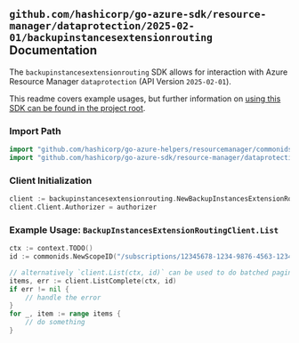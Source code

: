 
## `github.com/hashicorp/go-azure-sdk/resource-manager/dataprotection/2025-02-01/backupinstancesextensionrouting` Documentation

The `backupinstancesextensionrouting` SDK allows for interaction with Azure Resource Manager `dataprotection` (API Version `2025-02-01`).

This readme covers example usages, but further information on [using this SDK can be found in the project root](https://github.com/hashicorp/go-azure-sdk/tree/main/docs).

### Import Path

```go
import "github.com/hashicorp/go-azure-helpers/resourcemanager/commonids"
import "github.com/hashicorp/go-azure-sdk/resource-manager/dataprotection/2025-02-01/backupinstancesextensionrouting"
```


### Client Initialization

```go
client := backupinstancesextensionrouting.NewBackupInstancesExtensionRoutingClientWithBaseURI("https://management.azure.com")
client.Client.Authorizer = authorizer
```


### Example Usage: `BackupInstancesExtensionRoutingClient.List`

```go
ctx := context.TODO()
id := commonids.NewScopeID("/subscriptions/12345678-1234-9876-4563-123456789012/resourceGroups/some-resource-group")

// alternatively `client.List(ctx, id)` can be used to do batched pagination
items, err := client.ListComplete(ctx, id)
if err != nil {
	// handle the error
}
for _, item := range items {
	// do something
}
```
